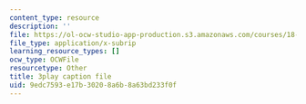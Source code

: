 ```yaml
---
content_type: resource
description: ''
file: https://ol-ocw-studio-app-production.s3.amazonaws.com/courses/18-02-multivariable-calculus-fall-2007/9edc7593e17b30208a6b8a63bd233f0f_PxCxlsl_YwY.srt
file_type: application/x-subrip
learning_resource_types: []
ocw_type: OCWFile
resourcetype: Other
title: 3play caption file
uid: 9edc7593-e17b-3020-8a6b-8a63bd233f0f
---
```

